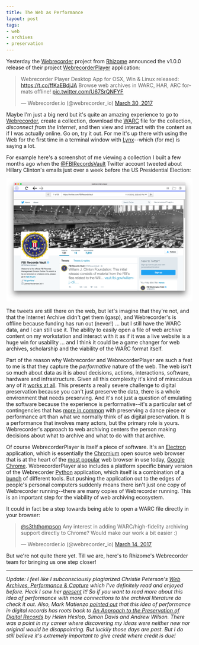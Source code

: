 ```yaml
---
title: The Web as Performance
layout: post
tags:
- web
- archives
- preservation
---
```



Yesterday the [Webrecorder] project from [Rhizome] announced the v1.0.0 release
of their project [WebrecorderPlayer] application:

<blockquote class="twitter-tweet" data-lang="en"><p lang="en"
dir="ltr">Webrecorder Player Desktop App for OSX, Win &amp; Linux released: <a
href="https://t.co/ffKaEBdjJA">https://t.co/ffKaEBdjJA</a> Browse web archives
in WARC, HAR, ARC formats offline! <a
href="https://t.co/U67SrQNFYF">pic.twitter.com/U67SrQNFYF</a></p>&mdash;
Webrecorder.io (@webrecorder_io) <a
href="https://twitter.com/webrecorder_io/status/847573532728975361">March 30,
2017</a></blockquote> <script async src="//platform.twitter.com/widgets.js"
charset="utf-8"></script>

Maybe I'm just a big nerd but it's quite an amazing experience to go to
[Webrecorder], create a collection, download the [WARC] file for the collection,
*disconnect from the Internet*, and then view and interact with the content as
if I was actually online. Go on, try it out. For me it's up there with using the
Web for the first time in a terminal window with [Lynx]--which (for me) is
saying a lot.

For example here's a screenshot of me viewing a collection I built a few months
ago when the [\@FBIRecordsVault] Twitter account tweeted about Hillary Clinton's
emails just over a week before the US Presidential Election:

<div style="text-align: middle;">
  <img class="img-responsive" src="/images/fbivault.png">
</div>

The tweets are still there on the web, but let's imagine that they're not, and
that the Internet Archive didn't get them (gasp), and Webrecorder's is offline
because funding has run out (never!) ...  but I still have the WARC data, and I
can still use it. The ability to easily open a file of web archive content on my
workstation and interact with it as if it was a live website is a huge win for
usability ... and I think it could be a game changer for web archives,
scholarship and the viability of the WARC format itself.

Part of the reason why Webrecorder and WebrecorderPlayer are such a feat to me
is that they capture the *performative* nature of the web. The web isn't so much
about data as it is about decisions, actions, interactions, software, hardware
and infrastructure. Given all this complexity it's kind of miraculous any of it
[works at all]. This presents a really severe challenge to digital preservation
because you can't just preserve the data, there is a whole environment that
needs preserving. And it's not just a question of emulating the software because
the experience is performative--it's a particular set of contingencies that has
[more in common] with preserving a dance piece or performance art than what we
normally think of as digital preservation. It is a performance that involves
many actors, but the primary role is yours.  Webrecorder's approach to web
archiving centers the person making decisions about what to archive and what to
do with that archive.

Of course WebrecorderPlayer is itself a piece of software. It's an [Electron]
application, which is essentially the [Chromium] open source web browser that is
at the heart of the [most popular] web browser in use today, [Google Chrome].
WebrecorderPlayer also includes a platform specific binary version of the
Webrecorder [Python] application, which itself is a combination of [a bunch] of
different tools. But pushing the application out to the edges of people's
personal computers suddenly means there isn't just one copy of Webrecorder
running--there are many copies of Webrecorder running. This is an important step
for the viability of web archiving ecosystem.

It could in fact be a step towards being able to open a WARC file directly in 
your browser:

<blockquote class="twitter-tweet" data-lang="en"><p lang="en" dir="ltr"><a
href="https://twitter.com/s3ththompson">@s3ththompson</a> Any interest in adding
WARC/high-fidelity archiving support directly to Chrome? Would make our work a
bit easier :)</p>&mdash; Webrecorder.io (@webrecorder_io) <a
href="https://twitter.com/webrecorder_io/status/841743910359597056">March 14,
2017</a></blockquote>

But we're not quite there yet. Till we are, here's to Rhizome's Webrecorder
team for bringing us one step closer!

---

*Update: I feel like I subconsciously plagiarized Christie Peterson's [Web
Archives, Performance &amp;
Capture](https://medium.com/on-archivy/web-archives-performance-capture-78f06c119850)
which I've definitely read and enjoyed before. Heck I saw her
[present](https://www.lib.umich.edu/webarchivesconference/webarchives-schedule)
it!  So if you want to read more about this idea of performance with more
connections to the archival literature do check it out.  Also, Mark Matienzo
[pointed out](https://twitter.com/anarchivist/status/847921310449532928) that
this idea of performance in digital records has roots back to [An Approach to
the Preservation of Digital
Records](http://pandora.nla.gov.au/pan/49636/20050511-0000/www.naa.gov.au/recordkeeping/er/digital_preservation/Green_Paper.pdf)
by Helen Heslop, Simon Davis and Andrew Wilson. There was a point in my career
where discovering my ideas were neither new nor original would be disappointing.
But luckily those days are past. But I do still believe it's extremely important
to give credit where credit is due!*

[Webrecorder]: https://webrecorder.io/
[Lynx]: https://en.wikipedia.org/wiki/Lynx_(web_browser)
[WARC]: https://en.wikipedia.org/wiki/Web_ARChive
[Rhizome]: https://rhizome.org
[WebrecorderPlayer]: https://github.com/webrecorder/webrecorderplayer-electron/releases
[works at all]: https://medium.com/message/why-the-great-glitch-of-july-8th-should-scare-you-b791002fff03
[Electron]: https://electron.atom.io/
[Chromium]: https://en.wikipedia.org/wiki/Chromium_(web_browser)
[Google Chrome]: https://en.wikipedia.org/wiki/Google_Chrome
[most popular]: https://en.wikipedia.org/wiki/Usage_share_of_web_browsers#Summary_tables
[Python]: https://python.org
[a bunch]: https://github.com/webrecorder/webrecorder/blob/master/webrecorder/requirements.txt
[\@FBIRecordsVault]: https://twitter.com/FBIRecordsVault
[more in common]: http://re-collection.net/
